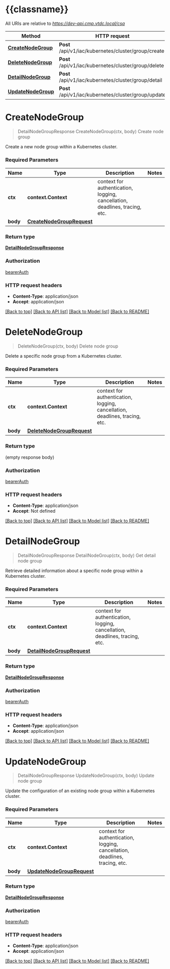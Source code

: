 # {{classname}}

All URIs are relative to *https://dev-api.cmp.vtdc.local/csa*

Method | HTTP request | Description
------------- | ------------- | -------------
[**CreateNodeGroup**](NodeGroupApi.md#CreateNodeGroup) | **Post** /api/v1/iac/kubernetes/cluster/group/create | Create node group
[**DeleteNodeGroup**](NodeGroupApi.md#DeleteNodeGroup) | **Post** /api/v1/iac/kubernetes/cluster/group/delete | Delete node group
[**DetailNodeGroup**](NodeGroupApi.md#DetailNodeGroup) | **Post** /api/v1/iac/kubernetes/cluster/group/detail | Get detail node group
[**UpdateNodeGroup**](NodeGroupApi.md#UpdateNodeGroup) | **Post** /api/v1/iac/kubernetes/cluster/group/update | Update node group

# **CreateNodeGroup**
> DetailNodeGroupResponse CreateNodeGroup(ctx, body)
Create node group

Create a new node group within a Kubernetes cluster. 

### Required Parameters

Name | Type | Description  | Notes
------------- | ------------- | ------------- | -------------
 **ctx** | **context.Context** | context for authentication, logging, cancellation, deadlines, tracing, etc.
  **body** | [**CreateNodeGroupRequest**](CreateNodeGroupRequest.md)|  | 

### Return type

[**DetailNodeGroupResponse**](DetailNodeGroupResponse.md)

### Authorization

[bearerAuth](../README.md#bearerAuth)

### HTTP request headers

 - **Content-Type**: application/json
 - **Accept**: application/json

[[Back to top]](#) [[Back to API list]](../README.md#documentation-for-api-endpoints) [[Back to Model list]](../README.md#documentation-for-models) [[Back to README]](../README.md)

# **DeleteNodeGroup**
> DeleteNodeGroup(ctx, body)
Delete node group

Delete a specific node group from a Kubernetes cluster. 

### Required Parameters

Name | Type | Description  | Notes
------------- | ------------- | ------------- | -------------
 **ctx** | **context.Context** | context for authentication, logging, cancellation, deadlines, tracing, etc.
  **body** | [**DeleteNodeGroupRequest**](DeleteNodeGroupRequest.md)|  | 

### Return type

 (empty response body)

### Authorization

[bearerAuth](../README.md#bearerAuth)

### HTTP request headers

 - **Content-Type**: application/json
 - **Accept**: Not defined

[[Back to top]](#) [[Back to API list]](../README.md#documentation-for-api-endpoints) [[Back to Model list]](../README.md#documentation-for-models) [[Back to README]](../README.md)

# **DetailNodeGroup**
> DetailNodeGroupResponse DetailNodeGroup(ctx, body)
Get detail node group

Retrieve detailed information about a specific node group within a Kubernetes cluster. 

### Required Parameters

Name | Type | Description  | Notes
------------- | ------------- | ------------- | -------------
 **ctx** | **context.Context** | context for authentication, logging, cancellation, deadlines, tracing, etc.
  **body** | [**DetailNodeGroupRequest**](DetailNodeGroupRequest.md)|  | 

### Return type

[**DetailNodeGroupResponse**](DetailNodeGroupResponse.md)

### Authorization

[bearerAuth](../README.md#bearerAuth)

### HTTP request headers

 - **Content-Type**: application/json
 - **Accept**: application/json

[[Back to top]](#) [[Back to API list]](../README.md#documentation-for-api-endpoints) [[Back to Model list]](../README.md#documentation-for-models) [[Back to README]](../README.md)

# **UpdateNodeGroup**
> DetailNodeGroupResponse UpdateNodeGroup(ctx, body)
Update node group

Update the configuration of an existing node group within a Kubernetes cluster. 

### Required Parameters

Name | Type | Description  | Notes
------------- | ------------- | ------------- | -------------
 **ctx** | **context.Context** | context for authentication, logging, cancellation, deadlines, tracing, etc.
  **body** | [**UpdateNodeGroupRequest**](UpdateNodeGroupRequest.md)|  | 

### Return type

[**DetailNodeGroupResponse**](DetailNodeGroupResponse.md)

### Authorization

[bearerAuth](../README.md#bearerAuth)

### HTTP request headers

 - **Content-Type**: application/json
 - **Accept**: application/json

[[Back to top]](#) [[Back to API list]](../README.md#documentation-for-api-endpoints) [[Back to Model list]](../README.md#documentation-for-models) [[Back to README]](../README.md)

